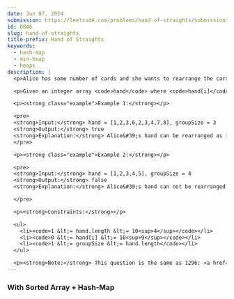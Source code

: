 ```yaml
---
date: Jun 07, 2024
submission: https://leetcode.com/problems/hand-of-straights/submissions/1280003780
id: 0846
slug: hand-of-straights
title-prefix: Hand of Straights
keywords:
  - hash-map
  - min-heap
  - heaps
description: |
  <p>Alice has some number of cards and she wants to rearrange the cards into groups so that each group is of size <code>groupSize</code>, and consists of <code>groupSize</code> consecutive cards.</p>

  <p>Given an integer array <code>hand</code> where <code>hand[i]</code> is the value written on the <code>i<sup>th</sup></code> card and an integer <code>groupSize</code>, return <code>true</code> if she can rearrange the cards, or <code>false</code> otherwise.</p>

  <p><strong class="example">Example 1:</strong></p>

  <pre>
  <strong>Input:</strong> hand = [1,2,3,6,2,3,4,7,8], groupSize = 3
  <strong>Output:</strong> true
  <strong>Explanation:</strong> Alice&#39;s hand can be rearranged as [1,2,3],[2,3,4],[6,7,8]
  </pre>

  <p><strong class="example">Example 2:</strong></p>

  <pre>
  <strong>Input:</strong> hand = [1,2,3,4,5], groupSize = 4
  <strong>Output:</strong> false
  <strong>Explanation:</strong> Alice&#39;s hand can not be rearranged into groups of 4.

  </pre>

  <p><strong>Constraints:</strong></p>

  <ul>
    <li><code>1 &lt;= hand.length &lt;= 10<sup>4</sup></code></li>
    <li><code>0 &lt;= hand[i] &lt;= 10<sup>9</sup></code></li>
    <li><code>1 &lt;= groupSize &lt;= hand.length</code></li>
  </ul>

  <p><strong>Note:</strong> This question is the same as 1296: <a href="https://leetcode.com/problems/divide-array-in-sets-of-k-consecutive-numbers/" target="_blank">https://leetcode.com/problems/divide-array-in-sets-of-k-consecutive-numbers/</a></p>
---
```


### With Sorted Array + Hash-Map

```ts {include="index.ts"}

```
